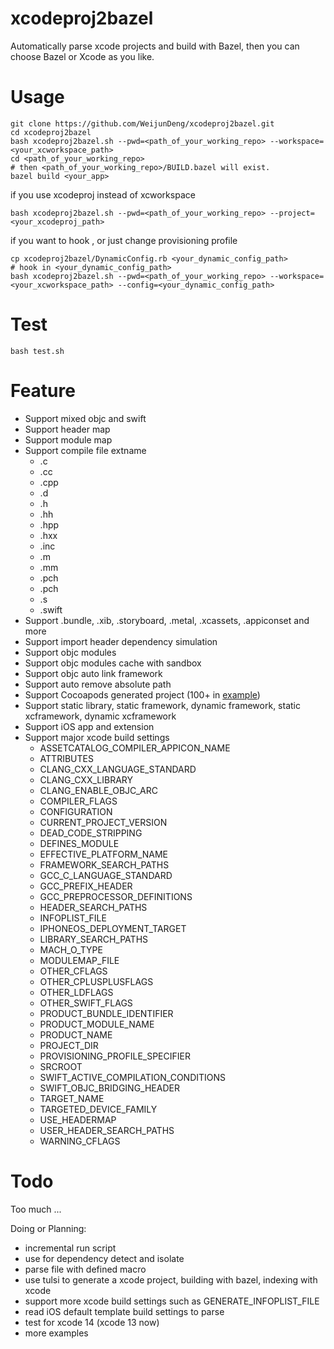 # xcodeproj2bazel

Automatically parse xcode projects and build with Bazel, then you can choose Bazel or Xcode as you like.

# Usage

```
git clone https://github.com/WeijunDeng/xcodeproj2bazel.git
cd xcodeproj2bazel
bash xcodeproj2bazel.sh --pwd=<path_of_your_working_repo> --workspace=<your_xcworkspace_path>
cd <path_of_your_working_repo>
# then <path_of_your_working_repo>/BUILD.bazel will exist.
bazel build <your_app>
```

if you use xcodeproj instead of xcworkspace
```
bash xcodeproj2bazel.sh --pwd=<path_of_your_working_repo> --project=<your_xcodeproj_path>
```

if you want to hook , or just change provisioning profile
```
cp xcodeproj2bazel/DynamicConfig.rb <your_dynamic_config_path>
# hook in <your_dynamic_config_path>
bash xcodeproj2bazel.sh --pwd=<path_of_your_working_repo> --workspace=<your_xcworkspace_path> --config=<your_dynamic_config_path>
```

# Test

```
bash test.sh
```

# Feature

- Support mixed objc and swift
- Support header map
- Support module map
- Support compile file extname
    - .c
    - .cc
    - .cpp
    - .d
    - .h
    - .hh
    - .hpp
    - .hxx
    - .inc
    - .m
    - .mm
    - .pch
    - .pch
    - .s
    - .swift
- Support .bundle, .xib, .storyboard, .metal, .xcassets, .appiconset and more
- Support import header dependency simulation
- Support objc modules
- Support objc modules cache with sandbox
- Support objc auto link framework
- Support auto remove absolute path
- Support Cocoapods generated project (100+ in [example](https://github.com/WeijunDeng/xcodeproj2bazel/blob/main/examples/swift_app_with_pod_no_use_frameworks/Podfile))
- Support static library, static framework, dynamic framework, static xcframework, dynamic xcframework
- Support iOS app and extension
- Support major xcode build settings
    - ASSETCATALOG_COMPILER_APPICON_NAME
    - ATTRIBUTES
    - CLANG_CXX_LANGUAGE_STANDARD
    - CLANG_CXX_LIBRARY
    - CLANG_ENABLE_OBJC_ARC
    - COMPILER_FLAGS
    - CONFIGURATION
    - CURRENT_PROJECT_VERSION
    - DEAD_CODE_STRIPPING
    - DEFINES_MODULE
    - EFFECTIVE_PLATFORM_NAME
    - FRAMEWORK_SEARCH_PATHS
    - GCC_C_LANGUAGE_STANDARD
    - GCC_PREFIX_HEADER
    - GCC_PREPROCESSOR_DEFINITIONS
    - HEADER_SEARCH_PATHS
    - INFOPLIST_FILE
    - IPHONEOS_DEPLOYMENT_TARGET
    - LIBRARY_SEARCH_PATHS
    - MACH_O_TYPE
    - MODULEMAP_FILE
    - OTHER_CFLAGS
    - OTHER_CPLUSPLUSFLAGS
    - OTHER_LDFLAGS
    - OTHER_SWIFT_FLAGS
    - PRODUCT_BUNDLE_IDENTIFIER
    - PRODUCT_MODULE_NAME
    - PRODUCT_NAME
    - PROJECT_DIR
    - PROVISIONING_PROFILE_SPECIFIER
    - SRCROOT
    - SWIFT_ACTIVE_COMPILATION_CONDITIONS
    - SWIFT_OBJC_BRIDGING_HEADER
    - TARGET_NAME
    - TARGETED_DEVICE_FAMILY
    - USE_HEADERMAP
    - USER_HEADER_SEARCH_PATHS
    - WARNING_CFLAGS

# Todo

Too much ...

Doing or Planning:

- incremental run script
- use for dependency detect and isolate
- parse file with defined macro
- use tulsi to generate a xcode project, building with bazel, indexing with xcode
- support more xcode build settings such as GENERATE_INFOPLIST_FILE
- read iOS default template build settings to parse
- test for xcode 14 (xcode 13 now)
- more examples
